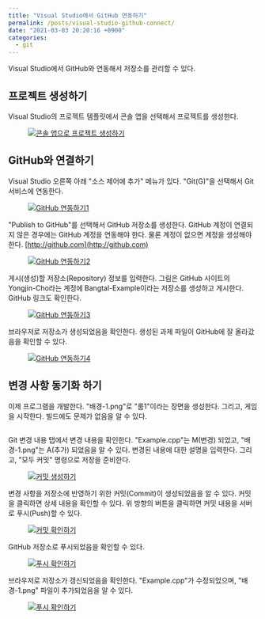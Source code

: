 ```yaml
---
title: "Visual Studio에서 GitHub 연동하기"
permalink: /posts/visual-studio-github-connect/
date: "2021-03-03 20:20:16 +0900"
categories:
  - git
---
```

Visual Studio에서 GitHub와 연동해서 저장소를 관리할 수 있다.

## 프로젝트 생성하기
Visual Studio의 프로젝트 템플릿에서 콘솔 앱을 선택해서 프로젝트를 생성한다.
<figure>
  <a href="/assets/images/visual_studio_create_project.png">
  <img src="/assets/images/visual_studio_create_project.png" alt="콘솔 앱으로 프로젝트 생성하기"></a>
</figure>

## GitHub와 연결하기
Visual Studio 오른쪽 아래 "소스 제어에 추가" 메뉴가 있다. "Git(G)"을 선택해서 Git 서비스에 연동한다.
<figure>
  <a href="/assets/images/visual_studio_github1.png">
  <img src="/assets/images/visual_studio_github1.png" alt="GitHub 연동하기1"></a>
</figure>

"Publish to GitHub"를 선택해서 GitHub 저장소를 생성한다.
GitHub 계정이 연결되지 않은 경우에는 GitHub 계정을 연동해야 한다.
물론 계정이 없으면 계정을 생성해야 한다. [http://github.com](http://github.com)
<figure>
  <a href="/assets/images/visual_studio_github2.png">
  <img src="/assets/images/visual_studio_github2.png" alt="GitHub 연동하기2"></a>
</figure>

게시(생성)할 저장소(Repository) 정보를 입력한다.
그림은 GitHub 사이트의 Yongjin-Cho라는 계정에 Bangtal-Example이라는 저장소를 생성하고
게시한다. GitHub 링크도 확인한다.
<figure>
  <a href="/assets/images/visual_studio_github3.png">
  <img src="/assets/images/visual_studio_github3.png" alt="GitHub 연동하기3"></a>
</figure>

브라우저로 저장소가 생성되었음을 확인한다.
생성된 과제 파일이 GitHub에 잘 올라갔음을 확인할 수 있다.
<figure>
  <a href="/assets/images/visual_studio_github4.png">
  <img src="/assets/images/visual_studio_github4.png" alt="GitHub 연동하기4"></a>
</figure>

## 변경 사항 동기화 하기

이제 프로그램을 개발한다. "배경-1.png"로 "룸1"이라는 장면을 생성한다.
그리고, 게임을 시작한다. 빌드에도 문제가 없음을 알 수 있다.
<figure>
  <a href="/assets/images/visual_studio_program.png">
  <img src="/assets/images/visual_studio_program.png" alt=""></a>
</figure>

Git 변경 내용 탭에서 변경 내용을 확인한다. "Example.cpp"는 M(변경) 되었고,
"배경-1.png"는 A(추가) 되었음을 알 수 있다. 변경된 내용에 대한 설명을 입력한다.
그리고, "모두 커밋" 명령으로 저장을 준비한다.
<figure>
  <a href="/assets/images/visual_studio_github5.png">
  <img src="/assets/images/visual_studio_github5.png" alt="커밋 생성하기"></a>
</figure>

변경 사항을 저장소에 반영하기 위한 커밋(Commit)이 생성되었음을 알 수 있다.
커밋을 클릭하면 상세 내용을 확인할 수 있다.
위 방향의 버튼을 클릭하면 커밋 내용을 서버로 푸시(Push)할 수 있다.
<figure>
  <a href="/assets/images/visual_studio_github6.png">
  <img src="/assets/images/visual_studio_github6.png" alt="커밋 확인하기"></a>
</figure>

GitHub 저장소로 푸시되었음을 확인할 수 있다.
<figure>
  <a href="/assets/images/visual_studio_github7.png">
  <img src="/assets/images/visual_studio_github7.png" alt="푸시 확인하기"></a>
</figure>

브라우저로 저장소가 갱신되었음을 확인한다. "Example.cpp"가 수정되었으며,
"배경-1.png" 파일이 추가되었음을 알 수 있다.
<figure>
  <a href="/assets/images/visual_studio_github8.png">
  <img src="/assets/images/visual_studio_github8.png" alt="푸시 확인하기"></a>
</figure>
